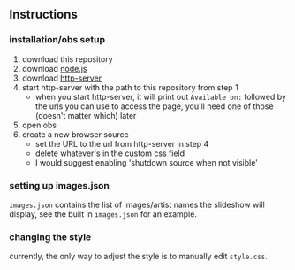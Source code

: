 ## Instructions
### installation/obs setup
 1. download this repository
 2. download [node.js](https://nodejs.org/)
 3. download [http-server](https://www.npmjs.com/package/http-server)
 4. start http-server with the path to this repository from step 1
     - when you start http-server, it will print out `Available on:` followed by the urls you can use to access the page, you'll need one of those (doesn't matter which) later
 5. open obs
 6. create a new browser source
     - set the URL to the url from http-server in step 4
     - delete whatever's in the custom css field
     - I would suggest enabling 'shutdown source when not visible'

### setting up images.json
`images.json` contains the list of images/artist names the slideshow will display, see the built in `images.json` for an example.

### changing the style
currently, the only way to adjust the style is to manually edit `style.css`.
